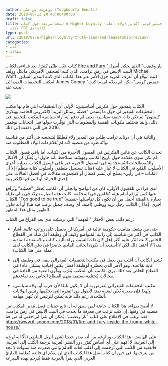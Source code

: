 ```yaml
---
author: يوغرطة بن علي (Youghourta Benali)
date: 2018-08-13 20:40:00+00:00
draft: false
title: لمحة سريعة حول كتاب A Higher Loyalty (ولاء أعلى) لمُؤلّفه جيمس كومي (مُدير
  مكتب FBI السابق)
type: post
url: /2018/08/a-higher-loyalty-truth-lies-and-leadership-review/
categories:
- كُتب
- مقالات
---
```


كتاب خيّب ظنّي كثيرًا. بعد قراءتي لكتاب [Fire and Fury ](https://www.it-scoop.com/2018/01/fire-and-fury-inside-the-trump-white-house/)"[نار وغضب](https://www.it-scoop.com/2018/01/fire-and-fury-inside-the-trump-white-house/)" الذي يحكي أسرار البيت الأبيض في زمن ترامب، الذي كتبه الصحفي الأمريكي مايكل وولف Michael Wolff، كنت أتوقّع أن أعرف المزيد حول الأمر عبر هذا الكتاب الذي كتبه المدير السابق لمكتب التحقيقات الفيدرالي James Comey "جيمس كومي"، لكن لم يقدّم لي ما كنت أبحث عنه.




[![](https://www.it-scoop.com/wp-content/uploads/2018/08/a-higher-loyalty.jpg)
](https://www.it-scoop.com/2018/08/a-higher-loyalty-truth-lies-and-leadership-review/a-higher-loyalty/)




الكتاب يتمحور حول فكرتين أساسيتين: الأولى أن التحقيقات التي قام بها مكتب التحقيقات الفيديرالي حول ما يُسمى "قضيّة رسائل البريد الإلكتروني الخاصة بهيلاري كلينتون" لم تكن ذات خلفية سياسية، يعني لم تدفع أية آراء سياسية المكتب للتحقيق في ذلك، وإنما مُختلف مكونات القضية والمعلومات التي توفّرت حولها قبل انتخابات نوفمبر 2016 هي التي دفعت إلى ذلك.




والثانية هي أن دونالد ترامب طلب من المدير ولاء مُطلقًا لشخصه في أكثر من مُناسبة وأنّه طُرِد من منصبه لأنه لم يُقدّم ذلك الولاء المطلوب منه.




تحدث الكاتب عن هاتين الفكرتين في الفصول الأخيرة من الكتاب. أما باقي فصول الكتاب لم تكن سوى مقدّمة حول تاريخ الكاتب ومِهنيّته. ستلاحظ بأنه حاول أن يُعلّل كل الأفكار والمُصطلحات المُستخدمة في الفصول الأخيرة عبر باقي فصول الكتاب. بعبارة أخرى الأسلوب المُتّبع في الكتاب لا غُبار عليه (هناك تسلسل منطقي وأسلوب كتابة منظّم) إلا أن الكتاب – في رأيي- يصلح أن يُنشر كمقال أو كمجموعة مقالات في أفضل الحالات على إحدى الجرائد أو المواقع الإلكترونية.




لدى قراءتي للفصول الأولى، كان من الواضح والجلي أن الكاتب يُحضّر "قضيّته" ويُرافع عنها كمن يُرافع أمام هيئة مُحّلفين في المحكمة. كانت هذه العبارة تتردّد في بالي طيلة الكتاب "Too good to be true” (القصّة أجمل من أن تكون كل تفاصيلها حقيقية). بعبارة أخرى، إما أن الكاتب رجل نزيه ووطني (أضف أي وصف جميل ترغب فيه هنا) أو أنه حاول الظهور بمثل هذا المظهر.




رغم ذلك، بعض الأفكار "المهمة" التي ترسبّت لدي بعد الفراغ من الكتاب:




- حتى من يشغل مناصب حكومية عالية في أمريكا لن يحصل على رواتب عالية. أشار الكاتب في أكثر من مُناسبة إلى راتبه المُتواضع وكيف أن وظيفة أقل شأنا في القطاع الخاص كانت لتُدّر عليه أكثر (هل كان ذلك السبب وراء تأليف كتاب والاستفادة المادية منه؟ لا أعتقد ذلك لكن لا أستبعد أن يكون الجانب المادي حاضرًا في ذهن الكاتب لدى عمله على هذا الكتاب).




- يُشير الكاتب أن أغلب من يعمل في مكتب التحقيقات الفيدرالي يبقى في وظيفته إلى غاية تقاعده، وهو الأمر الذي يحضّره لوظيفة أفضل بكثير (قيادية بشكل عام) في القطاع الخاص بعد ذلك. يرى الكاتب بأن المكتب يُدرّب ويكّون العديد من القادة في مجالات مُختلفة يستفيد منهم القطاع الخاص بعد تقاعدهم.




- مكتب التحقيقات الفيدرالي يُفترض به أن لا يكون تابعًا لأي حزب أو توجّه سياسي، ولهذا فإن مديره يُعيّن لفترة تمتد لأطول من الفترة التي يحكمها رئيس الولايات المُتّحدة. رغم ذلك فإنه يُمكن للرئيس أن يُنهي مهامه.




لا أنصح بقراءة هذا الكتاب خاصّة لمن سبق له أن تابع حيثيات فصل مُدير المكتب من منصبه في وقتها. إن كنت ترغب في معرفة ما يحدث في البيت الأبيض في زمن ترامب، فقد ترغب في الاطلاع على كتاب "نار وغضب". يُمكن أن تقرأ مُراجعتي له من هنا: https://www.it-scoop.com/2018/01/fire-and-fury-inside-the-trump-white-house/




على الهامش: هذا الكتاب وبالرغم من أنه صدر حديثا (شهر أبريل الماضي) إلّا أنه تُرجِم إلى العربية. لا أفهم على أي أساس تُقرّر دور النشر العربية ترجمة الكُتب إلى العربية. فالعديد من الكُتب التي تُرجمت إلى أغلب لغات العالم والتي صدرت منذ سنوات لا تجد من يترجمها. في حين أن كتاب مثل هذا الكتاب الذي لن يقدّم أي فائدة مُطلقة للقارئ العربي الذي يقرأ بالعربية فقط يُترجم بهذه السرعة.
